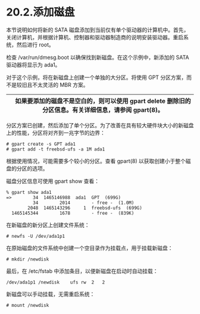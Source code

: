 # 20.2.添加磁盘

本节说明如何将新的 SATA 磁盘添加到当前仅有单个驱动器的计算机中。首先，关闭计算机，并根据计算机、控制器和驱动器制造商的说明安装驱动器。重启系统，然后进行 root。

检查 /var/run/dmesg.boot 以确保找到新磁盘。在这个示例中，新添加的 SATA 驱动器将显示为 ada1。

对于这个示例，将在新磁盘上创建一个单独的大分区。将使用 GPT 分区方案，而不是较旧且不太灵活的 MBR 方案。

|  | 如果要添加的磁盘不是空白的，则可以使用 gpart delete 删除旧的分区信息。有关详细信息，请参阅 gpart(8)。|
| -- | ------------------------------------------------------------------------------------------------------- |

分区方案已创建，然后添加了单个分区。为了改善在具有较大硬件块大小的新磁盘上的性能，分区将对齐到一兆字节的边界：

```
# gpart create -s GPT ada1
# gpart add -t freebsd-ufs -a 1M ada1
```

根据使用情况，可能需要多个较小的分区。查看 gpart(8) 以获取创建小于整个磁盘的分区的选项。

磁盘分区信息可使用 gpart show 查看：

```
% gpart show ada1
=>        34  1465146988  ada1  GPT  (699G)
          34        2014        - free -  (1.0M)
        2048  1465143296     1  freebsd-ufs  (699G)
  1465145344        1678        - free -  (839K)
```

在新磁盘的新分区上创建文件系统：

```
# newfs -U /dev/ada1p1
```

在原始磁盘的文件系统中创建一个空目录作为挂载点，用于挂载新磁盘：

```
# mkdir /newdisk
```

最后，在 /etc/fstab 中添加条目，以便新磁盘在启动时自动挂载：

```
/dev/ada1p1	/newdisk	ufs	rw	2	2
```

新磁盘可以手动挂载，无需重启系统：

```
# mount /newdisk
```
